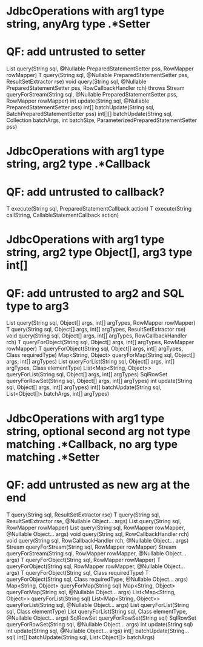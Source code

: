 # JdbcOperations with arg1 type string, anyArg type .*Setter
# QF: add untrusted to setter
<T> List<T> query(String sql, @Nullable PreparedStatementSetter pss, RowMapper<T> rowMapper)
<T> T query(String sql, @Nullable PreparedStatementSetter pss, ResultSetExtractor<T> rse)
void query(String sql, @Nullable PreparedStatementSetter pss, RowCallbackHandler rch) throws
<T> Stream<T> queryForStream(String sql, @Nullable PreparedStatementSetter pss, RowMapper<T> rowMapper)
int update(String sql, @Nullable PreparedStatementSetter pss)
int[] batchUpdate(String sql, BatchPreparedStatementSetter pss)
<T> int[][] batchUpdate(String sql, Collection<T> batchArgs, int batchSize, ParameterizedPreparedStatementSetter<T> pss)

# JdbcOperations with arg1 type string, arg2 type .*Callback
# QF: add untrusted to callback?
<T> T execute(String sql, PreparedStatementCallback<T> action)
<T> T execute(String callString, CallableStatementCallback<T> action)

# JdbcOperations with arg1 type string, arg2 type Object[], arg3 type int[]
# QF: add untrusted to arg2 and SQL type to arg3
<T> List<T> query(String sql, Object[] args, int[] argTypes, RowMapper<T> rowMapper)
<T> T query(String sql, Object[] args, int[] argTypes, ResultSetExtractor<T> rse)
void query(String sql, Object[] args, int[] argTypes, RowCallbackHandler rch)
<T> T queryForObject(String sql, Object[] args, int[] argTypes, RowMapper<T> rowMapper)
<T> T queryForObject(String sql, Object[] args, int[] argTypes, Class<T> requiredType)
Map<String, Object> queryForMap(String sql, Object[] args, int[] argTypes)
<T> List<T> queryForList(String sql, Object[] args, int[] argTypes, Class<T> elementType)
List<Map<String, Object>> queryForList(String sql, Object[] args, int[] argTypes)
SqlRowSet queryForRowSet(String sql, Object[] args, int[] argTypes)
int update(String sql, Object[] args, int[] argTypes)
int[] batchUpdate(String sql, List<Object[]> batchArgs, int[] argTypes)

# JdbcOperations with arg1 type string, optional second arg not type matching .*Callback, no arg type matching .*Setter
# QF: add untrusted as new arg at the end
<T> T query(String sql, ResultSetExtractor<T> rse)
<T> T query(String sql, ResultSetExtractor<T> rse, @Nullable Object... args)
<T> List<T> query(String sql, RowMapper<T> rowMapper)
<T> List<T> query(String sql, RowMapper<T> rowMapper, @Nullable Object... args)
void query(String sql, RowCallbackHandler rch)
void query(String sql, RowCallbackHandler rch, @Nullable Object... args)
<T> Stream<T> queryForStream(String sql, RowMapper<T> rowMapper)
<T> Stream<T> queryForStream(String sql, RowMapper<T> rowMapper, @Nullable Object... args)
<T> T queryForObject(String sql, RowMapper<T> rowMapper)
<T> T queryForObject(String sql, RowMapper<T> rowMapper, @Nullable Object... args)
<T> T queryForObject(String sql, Class<T> requiredType)
<T> T queryForObject(String sql, Class<T> requiredType, @Nullable Object... args)
Map<String, Object> queryForMap(String sql)
Map<String, Object> queryForMap(String sql, @Nullable Object... args)
List<Map<String, Object>> queryForList(String sql)
List<Map<String, Object>> queryForList(String sql, @Nullable Object... args)
<T> List<T> queryForList(String sql, Class<T> elementType)
<T> List<T> queryForList(String sql, Class<T> elementType, @Nullable Object... args)
SqlRowSet queryForRowSet(String sql)
SqlRowSet queryForRowSet(String sql, @Nullable Object... args)
int update(String sql)
int update(String sql, @Nullable Object... args)
int[] batchUpdate(String... sql)
int[] batchUpdate(String sql, List<Object[]> batchArgs)